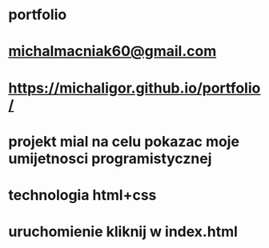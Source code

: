 # portfolio
# michalmacniak60@gmail.com
# https://michaligor.github.io/portfolio/
# projekt  mial na celu pokazac moje umijetnosci programistycznej
# technologia html+css
# uruchomienie kliknij w index.html 
